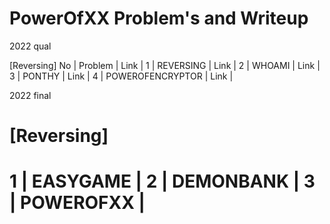 # PowerOfXX Problem's and Writeup

2022 qual

[Reversing]
 No | Problem          | Link                     |
  1 | REVERSING        | Link                     |
  2 | WHOAMI           | Link                     |
  3 | PONTHY           | Link                     |
  4 | POWEROFENCRYPTOR | Link                     |
 
2022 final
 
[Reversing]
=======================================================
 1 | EASYGAME         | 
 2 | DEMONBANK        | 
 3 | POWEROFXX        | 
=======================================================
